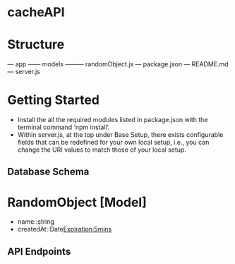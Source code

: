 # cacheAPI

# Structure
— app
——  models
——— randomObject.js
— package.json
— README.md
— server.js

# Getting Started

- Install the all the required modules listed in package.json with the terminal command ‘npm install’.
- Within server.js, at the top under Base Setup, there exists configurable fields that can be redefined for your own local setup, i.e., you can change the URI values to match those of your local setup.


## Database Schema

# RandomObject [Model]
 - name::string
 - createdAt::Date<Expiration:5mins>

## API Endpoints
